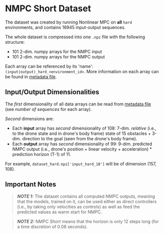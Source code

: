 # NMPC Short Dataset #
The dataset was created by running Nonlinear MPC on **all** `hard` environments, and contains 16945 input-output sequences.

The whole dataset is compressed into one `.npz` file with the following structure:
- 101 2-dim. numpy arrays for the NMPC input
- 101 2-dim. numpy arrays for the NMPC output

Each array can be referenced by its 'name': `(input|output)_hard_<environment_id>`. More information on each array can be found in [metadata file](metadata.txt).


## Input/Output Dimensionalities ##

The *first* dimensionality of all data arrays can be read from [metadata file](metadata.txt) (see *number of sequences* for each array).

*Second* dimensions are:
- Each **input** array has *second* dimensionality of 108: 7-dim. *relative* (i.e., to the drone state and in drone's body frame) state of 15 obstacles + 3-dim. direction to the goal (seen from the drone's body frame).
- Each **output** array has *second* dimensionality of 99: 9-dim. predicted NMPC output (i.e., drone's position + linear velocity + acceleration) * prediction horizon (T-1) of 11.

For example, `dataset_hard.npz['input_hard_18']` will be of dimension (157, 108).


## Important Notes ##

> **_NOTE 1:_** The dataset contains all computed NMPC outputs, meaning that the models, trained on it, can be used either as direct controllers (i.e., by taking only velocities as controls) as well as feed the predicted values as warm start for NMPC.

> **_NOTE 2:_** NMPC *Short* means that the horizon is only 12 steps long (for a time discretion of 0.08 seconds).
